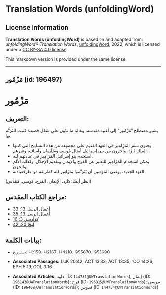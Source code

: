 # Translation Words (unfoldingWord)

## License Information

**Translation Words (unfoldingWord)** is based on and adapted from: _unfoldingWord® Translation Words_, [unfoldingWord](https://unfoldingword.org/utw), 2022, which is licensed under a [CC BY-SA 4.0 license](https://creativecommons.org/licenses/by-sa/4.0/legalcode.en).

This markdown version is provided under the same license.



--------------------------------

## مَزْمُور (id: 196497)

مَزْمُور
========

التعريف:
--------

يشير مصطلح "مَزْمُور" إلى أغنية مقدسة، وغالبا ما تكون على شكل قصيدة كتبت للتَرَنُّم بها.

* يحتوي سفر المَزَامِير في العهد القديم على مجموعة من هذه التسابيح التي كتبها الملك دَاوُد، وآخرون من بني إسرائيل أمثال مُوسى وسُلَيمان وآساف، وغيرهم.
* استخدم بنو إسرائيل المَزَامِير في عبادتهم لله.
* يمكن استخدام المَزَامِير للتعبير عن الفرح والإيمان وتقديم الإجلال، وكذلك الألم والحزن.
* العهد الجديد، يوصي المؤمنين أن يَتَرَنَّموا بمَزَامِير لله كطريقة من طرقعبادته.

(انظر أيضًا: دَاوُد، الإيمان، الفرح، مُوسى، مُقدَّس)

مراجع الكتاب المقدس:
--------------------

* [أعمال الرسل 13: 33](https://ref.ly/Acts13:33)
* [أعمال الرسل 13: 35](https://ref.ly/Acts13:35)
* [كولوسي 3: 16](https://ref.ly/Col3:16)
* [لوقا 20: 42](https://ref.ly/Luke20:42)

بيانات الكلمة:
--------------

* سترونغ: H2158، H2167، H4210، G55670، G55680

* **Associated Passages:** LUK 20:42; ACT 13:33; ACT 13:35; 1CO 14:26; EPH 5:19; COL 3:16
* **Associated Articles:** داود (ID: `144731@UWTranslationWords`); إيمان (ID: `196143@UWTranslationWords`); فرح (ID: `196315@UWTranslationWords`); موسى (ID: `196405@UWTranslationWords`); قدوس (ID: `144754@UWTranslationWords`)

